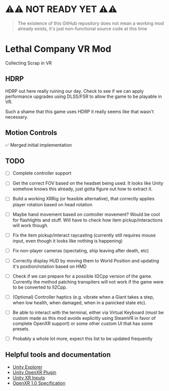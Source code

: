 # ⚠️⚠️ NOT READY YET ⚠️⚠️
> The existence of this GitHub repository does not mean a working mod already exists, it's just non-functional source code at this time

# Lethal Company VR Mod

Collecting Scrap in VR

## HDRP

HDRP out here really ruining our day. Check to see if we can apply performance upgrades using DLSS/FSR to allow the game to be playable in VR.

Such a shame that this game uses HDRP it really seems like that wasn't necessary.

## Motion Controls

✅ Merged initial implementation

## TODO

- [ ] Complete controller support
- [ ] Get the correct FOV based on the headset being used. It looks like Unity somehow knows this already, just gotta figure out how to extract it.
- [ ] Build a working XRRig (or feasible alternative), that correctly applies player rotation based on head rotation
- [ ] Maybe hand movement based on controller movement? Would be cool for flashlights and stuff. Will have to check how item pickup/interactions will work though.
- [ ] Fix the item pickup/interact raycasting (currently still requires mouse input, even though it looks like nothing is happening)
- [ ] Fix non-player cameras (spectating, ship leaving after death, etc)
- [ ] Correctly display HUD by moving them to World Position and updating it's position/rotation based on HMD
- [ ] Check if we can prepare for a possible Il2Cpp version of the game. Currently the method patching transpilers will not work if the game were to be converted to Il2Cpp.
- [ ] (Optional) Controller haptics (e.g. vibrate when a Giant takes a step, when low health, when damaged, when in a panicked state etc).
- [ ] Be able to interact with the terminal, either via Virtual Keyboard (must be custom made as this mod avoids explicitly using SteamVR in favor of complete OpenXR support) or some other custom UI that has some presets.

- [ ] Probably a whole lot more, expect this list to be updated frequently

## Helpful tools and documentation

- [Unity Explorer](https://github.com/sinai-dev/UnityExplorer)
- [Unity OpenXR Plugin](https://docs.unity3d.com/Packages/com.unity.xr.openxr@1.8/manual/index.html)
- [Unity XR Inputs](https://docs.unity3d.com/Manual/xr_input.html)
- [OpenXR 1.0 Specification](https://registry.khronos.org/OpenXR/specs/1.0/html/xrspec.html)
